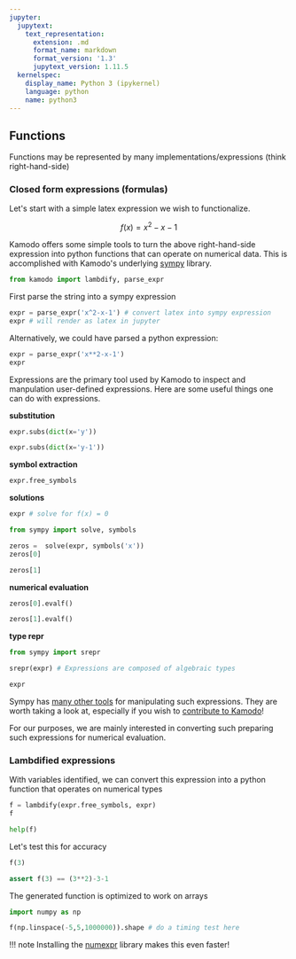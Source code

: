 ```yaml
---
jupyter:
  jupytext:
    text_representation:
      extension: .md
      format_name: markdown
      format_version: '1.3'
      jupytext_version: 1.11.5
  kernelspec:
    display_name: Python 3 (ipykernel)
    language: python
    name: python3
---
```


## Functions

Functions may be represented by many implementations/expressions (think right-hand-side)

### Closed form expressions (formulas)


Let's start with a simple latex expression we wish to functionalize.

$$ f(x) = x^2-x-1 $$


Kamodo offers some simple tools to turn the above right-hand-side expression into python functions that can operate on numerical data. This is accomplished with Kamodo's underlying [sympy](https://www.sympy.org/en/index.html) library.

```python
from kamodo import lambdify, parse_expr
```

First parse the string into a sympy expression

```python
expr = parse_expr('x^2-x-1') # convert latex into sympy expression
expr # will render as latex in jupyter
```

Alternatively, we could have parsed a python expression:

```python
expr = parse_expr('x**2-x-1')
expr
```

Expressions are the primary tool used by Kamodo to inspect and manpulation user-defined expressions. Here are some useful things one can do with expressions.


**substitution**

```python
expr.subs(dict(x='y'))
```

```python
expr.subs(dict(x='y-1'))
```

**symbol extraction**

```python
expr.free_symbols
```

**solutions**

```python
expr # solve for f(x) = 0
```

```python
from sympy import solve, symbols

zeros =  solve(expr, symbols('x')) 
zeros[0]
```

```python
zeros[1]
```

**numerical evaluation**

```python
zeros[0].evalf()
```

```python
zeros[1].evalf()
```

**type repr**

```python
from sympy import srepr

srepr(expr) # Expressions are composed of algebraic types
```

```python
expr
```

Sympy has [many other tools](https://docs.sympy.org/latest/tutorial/basic_operations.html) for manipulating such expressions. They are worth taking a look at, especially if you wish to [contribute to Kamodo](https://github.com/EnsembleGovServices/kamodo-core/blob/master/CONTRIBUTING.md)!

For our purposes, we are mainly interested in converting such preparing such expressions for numerical evaluation.


### Lambdified expressions


With variables identified, we can convert this expression into a python function that operates on numerical types

```python
f = lambdify(expr.free_symbols, expr)
f
```

```python
help(f)
```

Let's test this for accuracy

```python
f(3)
```

```python
assert f(3) == (3**2)-3-1
```

The generated function is optimized to work on arrays

```python
import numpy as np

f(np.linspace(-5,5,1000000)).shape # do a timing test here
```

!!! note
    Installing the [numexpr](https://github.com/pydata/numexpr) library makes this even faster!
